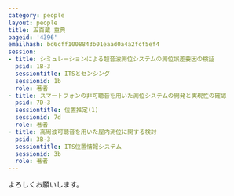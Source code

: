 ```yaml
---
category: people
layout: people
title: 五百蔵 重典
pageid: '4396'
emailhash: bd6cff1008843b01eaad0a4a2fcf5ef4
session:
- title: シミュレーションによる超音波測位システムの測位誤差要因の検証
  psid: 1B-3
  sessiontitle: ITSとセンシング
  sessionid: 1b
  role: 著者
- title: スマートフォンの非可聴音を用いた測位システムの開発と実現性の確認
  psid: 7D-3
  sessiontitle: 位置推定(1)
  sessionid: 7d
  role: 著者
- title: 高周波可聴音を用いた屋内測位に関する検討
  psid: 3B-3
  sessiontitle: ITS位置情報システム
  sessionid: 3b
  role: 著者
---
```

よろしくお願いします。